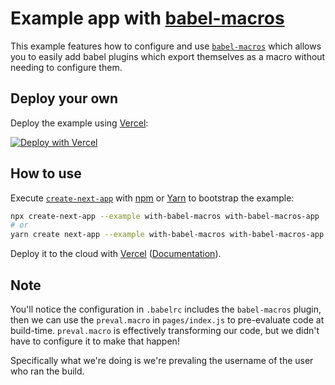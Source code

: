 # Example app with [babel-macros](https://github.com/kentcdodds/babel-macros)

This example features how to configure and use [`babel-macros`](https://github.com/kentcdodds/babel-macros) which allows you to easily add babel plugins which export themselves as a macro without needing to configure them.

## Deploy your own

Deploy the example using [Vercel](https://vercel.com):

[![Deploy with Vercel](https://vercel.com/button)](https://vercel.com/new/git/external?repository-url=https://github.com/vercel/next.js/tree/canary/examples/with-babel-macros&project-name=with-babel-macros&repository-name=with-babel-macros)

## How to use

Execute [`create-next-app`](https://github.com/vercel/next.js/tree/canary/packages/create-next-app) with [npm](https://docs.npmjs.com/cli/init) or [Yarn](https://yarnpkg.com/lang/en/docs/cli/create/) to bootstrap the example:

```bash
npx create-next-app --example with-babel-macros with-babel-macros-app
# or
yarn create next-app --example with-babel-macros with-babel-macros-app
```

Deploy it to the cloud with [Vercel](https://vercel.com/import?filter=next.js&utm_source=github&utm_medium=readme&utm_campaign=next-example) ([Documentation](https://nextjs.org/docs/deployment)).

## Note

You'll notice the configuration in `.babelrc` includes the `babel-macros`
plugin, then we can use the `preval.macro` in `pages/index.js` to pre-evaluate
code at build-time. `preval.macro` is effectively transforming our code, but
we didn't have to configure it to make that happen!

Specifically what we're doing is we're prevaling the username of the user who
ran the build.
